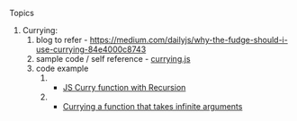 Topics

1. Currying:
   1. blog to refer - https://medium.com/dailyjs/why-the-fudge-should-i-use-currying-84e4000c8743
   2. sample code / self reference - [currying.js](/onenote-supported-code-files/js/currying.js)
   3. code example
      1. - [JS Curry function with Recursion](https://stackoverflow.com/a/48294025/4273369)
      2. - [Currying a function that takes infinite arguments](https://stackoverflow.com/questions/35039020/currying-a-function-that-takes-infinite-arguments)
